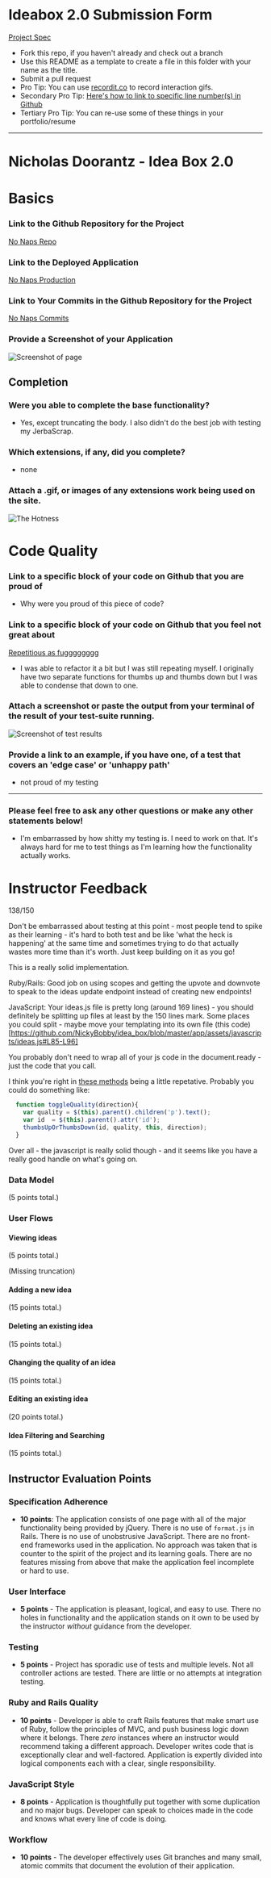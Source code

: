 # Ideabox 2.0 Submission Form
[Project Spec](https://github.com/turingschool/curriculum/blob/master/source/projects/revenge_of_idea_box.markdown)

* Fork this repo, if you haven't already and check out a branch
* Use this README as a template to create a file in this folder with your name as the title.
* Submit a pull request
* Pro Tip: You can use [recordit.co](http://recordit.co/) to record interaction gifs.
* Secondary Pro Tip: [Here's how to link to specific line number(s) in Github](http://stackoverflow.com/questions/23821235/how-to-link-to-specific-line-number-on-github)
* Tertiary Pro Tip: You can re-use some of these things in your portfolio/resume

------
# Nicholas Doorantz - Idea Box 2.0

# Basics

### Link to the Github Repository for the Project
[No Naps Repo](https://github.com/NickyBobby/idea_box)

### Link to the Deployed Application
[No Naps Production](http://no-naps-idea-box.herokuapp.com/)

### Link to Your Commits in the Github Repository for the Project
[No Naps Commits](https://github.com/NickyBobby/idea_box/commits/master)

### Provide a Screenshot of your Application
![Screenshot of page](images/nrd-screenshot.png)

## Completion

### Were you able to complete the base functionality?
* Yes, except truncating the body. I also didn't do the best job with testing my JerbaScrap.

### Which extensions, if any, did you complete?
* none

### Attach a .gif, or images of any extensions work being used on the site.
![The Hotness](http://g.recordit.co/zx9yWCr3Po.gif)

# Code Quality

### Link to a specific block of your code on Github that you are proud of
* Why were you proud of this piece of code?

### Link to a specific block of your code on Github that you feel not great about
[Repetitious as fugggggggg](https://github.com/NickyBobby/idea_box/blob/master/app/assets/javascripts/ideas.js#L30-L40)

* I was able to refactor it a bit but I was still repeating myself. I originally have two separate functions for thumbs up and thumbs down but I was able to condense that down to one.  

### Attach a screenshot or paste the output from your terminal of the result of your test-suite running.

![Screenshot of test results](images/nrd-test-results.png)

### Provide a link to an example, if you have one, of a test that covers an 'edge case' or 'unhappy path'
* not proud of my testing

-----

### Please feel free to ask any other questions or make any other statements below!

* I'm embarrassed by how shitty my testing is. I need to work on that. It's always hard for me to test things as I'm learning how the functionality actually works.


# Instructor Feedback

138/150

Don't be embarrassed about testing at this point - most people tend to spike as their learning - it's hard to both test and be like 'what the heck is happening' at the same time and sometimes trying to do that actually wastes more time than it's worth. Just keep building on it as you go!

This is a really solid implementation. 

Ruby/Rails: Good job on using scopes and getting the upvote and downvote to speak to the ideas update endpoint instead of creating new endpoints!

JavaScript: Your ideas.js file is pretty long (around 169 lines) - you should definitely be splitting up files at least by the 150 lines mark. Some places you could split - maybe move your templating into its own file (this code)[https://github.com/NickyBobby/idea_box/blob/master/app/assets/javascripts/ideas.js#L85-L96]

You probably don't need to wrap all of your js code in the document.ready - just the code that you call.

I think you're right in [these methods](https://github.com/NickyBobby/idea_box/blob/master/app/assets/javascripts/ideas.js#L30-L40) being a little repetative. Probably you could do something like: 

```js
  function toggleQuality(direction){
    var quality = $(this).parent().children('p').text();
    var id  = $(this).parent().attr('id');
    thumbsUpOrThumbsDown(id, quality, this, direction);
  }
```

Over all - the javascript is really solid though - and it seems like you have a really good handle on what's going on.

### Data Model

(5 points total.)

### User Flows

#### Viewing ideas

(5 points total.)

(Missing truncation)

#### Adding a new idea

(15 points total.)

#### Deleting an existing idea

(15 points total.)

#### Changing the quality of an idea

(15 points total.)

#### Editing an existing idea

(20 points total.)

#### Idea Filtering and Searching

(15 points total.)

## Instructor Evaluation Points

### Specification Adherence

* **10 points**: The application consists of one page with all of the major functionality being provided by jQuery. There is no use of `format.js` in Rails. There is no use of unobstrusive JavaScript. There are no front-end frameworks used in the application. No approach was taken that is counter to the spirit of the project and its learning goals. There are no features missing from above that make the application feel incomplete or hard to use.

### User Interface

* **5 points** - The application is pleasant, logical, and easy to use. There no holes in functionality and the application stands on it own to be used by the instructor _without_ guidance from the developer.

### Testing

* **5 points** - Project has sporadic use of tests and multiple levels. Not all controller actions are tested. There are little or no attempts at integration testing.

### Ruby and Rails Quality

* **10 points** - Developer is able to craft Rails features that make smart use of Ruby, follow the principles of MVC, and push business logic down where it belongs. There _zero_ instances where an instructor would recommend taking a different approach. Developer writes code that is exceptionally clear and well-factored. Application is expertly divided into logical components each with a clear, single responsibility.

### JavaScript Style

* **8 points** - Application is thoughtfully put together with some duplication and no major bugs. Developer can speak to choices made in the code and knows what every line of code is doing.

### Workflow

* **10 points** - The developer effectively uses Git branches and many small, atomic commits that document the evolution of their application.
